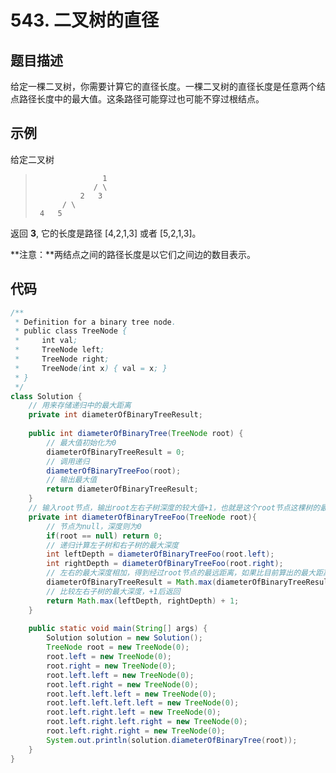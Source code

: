 # 543. 二叉树的直径 

## 题目描述

给定一棵二叉树，你需要计算它的直径长度。一棵二叉树的直径长度是任意两个结点路径长度中的最大值。这条路径可能穿过也可能不穿过根结点。

## 示例

给定二叉树

>               ​     1
>              ​    / \
>               2   3
>           / \  
>      4   5 

返回 **3**, 它的长度是路径 [4,2,1,3] 或者 [5,2,1,3]。

**注意：**两结点之间的路径长度是以它们之间边的数目表示。

## 代码

```java
/**
 * Definition for a binary tree node.
 * public class TreeNode {
 *     int val;
 *     TreeNode left;
 *     TreeNode right;
 *     TreeNode(int x) { val = x; }
 * }
 */
class Solution {
    // 用来存储递归中的最大距离
    private int diameterOfBinaryTreeResult;
    
    public int diameterOfBinaryTree(TreeNode root) {
        // 最大值初始化为0
        diameterOfBinaryTreeResult = 0;
        // 调用递归
        diameterOfBinaryTreeFoo(root);
        // 输出最大值
        return diameterOfBinaryTreeResult;
    }
    // 输入root节点，输出root左右子树深度的较大值+1，也就是这个root节点这棵树的最大深度
    private int diameterOfBinaryTreeFoo(TreeNode root){
        // 节点为null，深度则为0
        if(root == null) return 0;
        // 递归计算左子树和右子树的最大深度
        int leftDepth = diameterOfBinaryTreeFoo(root.left);
        int rightDepth = diameterOfBinaryTreeFoo(root.right);
        // 左右的最大深度相加，得到经过root节点的最远距离，如果比目前算出的最大距离打，则更新全局变量
        diameterOfBinaryTreeResult = Math.max(diameterOfBinaryTreeResult, leftDepth + rightDepth);
        // 比较左右子树的最大深度，+1后返回
        return Math.max(leftDepth, rightDepth) + 1;
    }
    
    public static void main(String[] args) {
        Solution solution = new Solution();
        TreeNode root = new TreeNode(0);
        root.left = new TreeNode(0);
        root.right = new TreeNode(0);
        root.left.left = new TreeNode(0);
        root.left.right = new TreeNode(0);
        root.left.left.left = new TreeNode(0);
        root.left.left.left.left = new TreeNode(0);
        root.left.right.left = new TreeNode(0);
        root.left.right.left.right = new TreeNode(0);
        root.left.right.right = new TreeNode(0);
        System.out.println(solution.diameterOfBinaryTree(root));
    }
}
```

